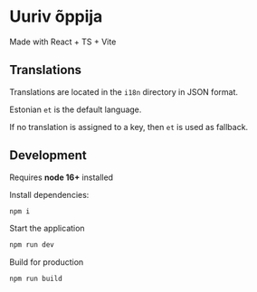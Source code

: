 # Uuriv õppija

Made with React + TS + Vite

## Translations
Translations are located in the `i18n` directory in JSON format.

Estonian `et` is the default language.

If no translation is assigned to a key, then `et` is used as fallback.

## Development
Requires **node 16+** installed

Install dependencies:
```bash
npm i
```

Start the application
```bash
npm run dev
```

Build for production
```bash
npm run build
```

